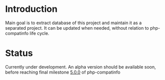 # Introduction

Main goal is to extract database of this project and maintain it as a separated project.
It can be updated when needed, without relation to php-compatinfo life cycle.

# Status

Currently under development. An alpha version should be available soon, before reaching final milestone 
[5.0.0](https://github.com/llaville/php-compat-info/milestones/5.0.0) of php-compatinfo
